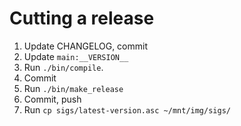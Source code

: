 # Cutting a release

1. Update CHANGELOG, commit
1. Update `main:__VERSION__`
1. Run `./bin/compile`.
1. Commit
1. Run `./bin/make_release`
1. Commit, push
1. Run `cp sigs/latest-version.asc ~/mnt/img/sigs/`

